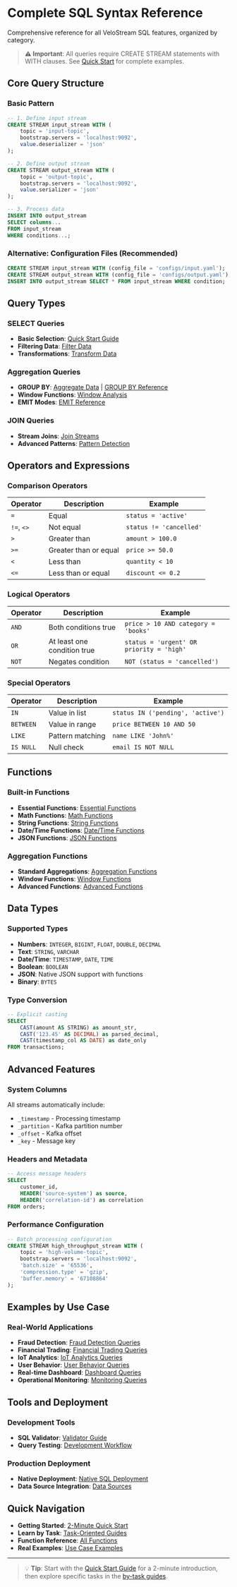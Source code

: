 # Complete SQL Syntax Reference

Comprehensive reference for all VeloStream SQL features, organized by category.

> **⚠️ Important**: All queries require CREATE STREAM statements with WITH clauses. See [Quick Start](../quickstart/hello-world.md) for complete examples.

## Core Query Structure

### Basic Pattern
```sql
-- 1. Define input stream
CREATE STREAM input_stream WITH (
    topic = 'input-topic',
    bootstrap.servers = 'localhost:9092',
    value.deserializer = 'json'
);

-- 2. Define output stream
CREATE STREAM output_stream WITH (
    topic = 'output-topic',
    bootstrap.servers = 'localhost:9092',
    value.serializer = 'json'
);

-- 3. Process data
INSERT INTO output_stream
SELECT columns...
FROM input_stream
WHERE conditions...;
```

### Alternative: Configuration Files (Recommended)
```sql
CREATE STREAM input_stream WITH (config_file = 'configs/input.yaml');
CREATE STREAM output_stream WITH (config_file = 'configs/output.yaml');
INSERT INTO output_stream SELECT * FROM input_stream WHERE condition;
```

## Query Types

### SELECT Queries
- **Basic Selection**: [Quick Start Guide](../quickstart/hello-world.md)
- **Filtering Data**: [Filter Data](../by-task/filter-data.md)
- **Transformations**: [Transform Data](../by-task/transform-data.md)

### Aggregation Queries
- **GROUP BY**: [Aggregate Data](../by-task/aggregate-data.md) | [GROUP BY Reference](./group-by.md)
- **Window Functions**: [Window Analysis](../by-task/window-analysis.md)
- **EMIT Modes**: [EMIT Reference](./emit-modes.md)

### JOIN Queries
- **Stream Joins**: [Join Streams](../by-task/join-streams.md)
- **Advanced Patterns**: [Pattern Detection](../by-task/detect-patterns.md)

## Operators and Expressions

### Comparison Operators
| Operator | Description | Example |
|----------|-------------|---------|
| `=` | Equal | `status = 'active'` |
| `!=`, `<>` | Not equal | `status != 'cancelled'` |
| `>` | Greater than | `amount > 100.0` |
| `>=` | Greater than or equal | `price >= 50.0` |
| `<` | Less than | `quantity < 10` |
| `<=` | Less than or equal | `discount <= 0.2` |

### Logical Operators
| Operator | Description | Example |
|----------|-------------|---------|
| `AND` | Both conditions true | `price > 10 AND category = 'books'` |
| `OR` | At least one condition true | `status = 'urgent' OR priority = 'high'` |
| `NOT` | Negates condition | `NOT (status = 'cancelled')` |

### Special Operators
| Operator | Description | Example |
|----------|-------------|---------|
| `IN` | Value in list | `status IN ('pending', 'active')` |
| `BETWEEN` | Value in range | `price BETWEEN 10 AND 50` |
| `LIKE` | Pattern matching | `name LIKE 'John%'` |
| `IS NULL` | Null check | `email IS NOT NULL` |

## Functions

### Built-in Functions
- **Essential Functions**: [Essential Functions](../functions/essential.md)
- **Math Functions**: [Math Functions](../functions/math.md)
- **String Functions**: [String Functions](../functions/string.md)
- **Date/Time Functions**: [Date/Time Functions](../functions/date-time.md)
- **JSON Functions**: [JSON Functions](../functions/json.md)

### Aggregation Functions
- **Standard Aggregations**: [Aggregation Functions](../functions/aggregation.md)
- **Window Functions**: [Window Functions](../functions/window.md)
- **Advanced Functions**: [Advanced Functions](../functions/advanced.md)

## Data Types

### Supported Types
- **Numbers**: `INTEGER`, `BIGINT`, `FLOAT`, `DOUBLE`, `DECIMAL`
- **Text**: `STRING`, `VARCHAR`
- **Date/Time**: `TIMESTAMP`, `DATE`, `TIME`
- **Boolean**: `BOOLEAN`
- **JSON**: Native JSON support with functions
- **Binary**: `BYTES`

### Type Conversion
```sql
-- Explicit casting
SELECT
    CAST(amount AS STRING) as amount_str,
    CAST('123.45' AS DECIMAL) as parsed_decimal,
    CAST(timestamp_col AS DATE) as date_only
FROM transactions;
```

## Advanced Features

### System Columns
All streams automatically include:
- `_timestamp` - Processing timestamp
- `_partition` - Kafka partition number
- `_offset` - Kafka offset
- `_key` - Message key

### Headers and Metadata
```sql
-- Access message headers
SELECT
    customer_id,
    HEADER('source-system') as source,
    HEADER('correlation-id') as correlation
FROM orders;
```

### Performance Configuration
```sql
-- Batch processing configuration
CREATE STREAM high_throughput_stream WITH (
    topic = 'high-volume-topic',
    bootstrap.servers = 'localhost:9092',
    'batch.size' = '65536',
    'compression.type' = 'gzip',
    'buffer.memory' = '67108864'
);
```

## Examples by Use Case

### Real-World Applications
- **Fraud Detection**: [Fraud Detection Queries](../examples/fraud-detection.md)
- **Financial Trading**: [Financial Trading Queries](../examples/financial-trading.md)
- **IoT Analytics**: [IoT Analytics Queries](../examples/iot-analytics.md)
- **User Behavior**: [User Behavior Queries](../examples/user-behavior.md)
- **Real-time Dashboard**: [Dashboard Queries](../examples/real-time-dashboard.md)
- **Operational Monitoring**: [Monitoring Queries](../examples/operational-monitoring.md)

## Tools and Deployment

### Development Tools
- **SQL Validator**: [Validator Guide](../tools/validator.md)
- **Query Testing**: [Development Workflow](../quickstart/hello-world.md)

### Production Deployment
- **Native Deployment**: [Native SQL Deployment](../deployment/native-deployment.md)
- **Data Source Integration**: [Data Sources](../integration/data-sources.md)

## Quick Navigation

- **Getting Started**: [2-Minute Quick Start](../README.md)
- **Learn by Task**: [Task-Oriented Guides](../by-task/)
- **Function Reference**: [All Functions](../functions/)
- **Real Examples**: [Use Case Examples](../examples/)

---

> 💡 **Tip**: Start with the [Quick Start Guide](../README.md) for a 2-minute introduction, then explore specific tasks in the [by-task guides](../by-task/).